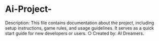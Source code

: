 # Ai-Project-
Description: This file contains documentation about the project, including setup instructions, game rules, and usage guidelines. It serves as a quick start guide for new developers or users.
○ Created by: AI Dreamers.
